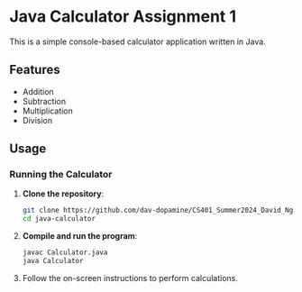 # Java Calculator Assignment 1

This is a simple console-based calculator application written in Java.

## Features

- Addition
- Subtraction
- Multiplication
- Division

## Usage

### Running the Calculator

1. **Clone the repository**:
    ```sh
    git clone https://github.com/dav-dopamine/CS401_Summer2024_David_Ngo_assignment_1
    cd java-calculator
    ```

2. **Compile and run the program**:
    ```sh
    javac Calculator.java
    java Calculator
    ```

3. Follow the on-screen instructions to perform calculations.